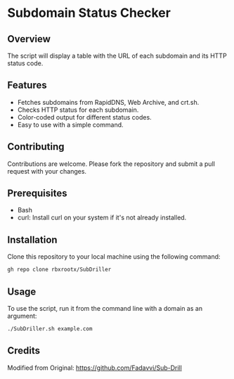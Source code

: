 # Subdomain Status Checker


## Overview
The script will display a table with the URL of each subdomain and its HTTP status code.

## Features
- Fetches subdomains from RapidDNS, Web Archive, and crt.sh.
- Checks HTTP status for each subdomain.
- Color-coded output for different status codes.
- Easy to use with a simple command.

## Contributing
Contributions are welcome. Please fork the repository and submit a pull request with your changes.

## Prerequisites
- Bash
- curl: Install curl on your system if it's not already installed.

## Installation
Clone this repository to your local machine using the following command:
```bash
gh repo clone rbxrootx/SubDriller
```
## Usage
To use the script, run it from the command line with a domain as an argument:

```bash
./SubDriller.sh example.com
```

## Credits
Modified from Original: https://github.com/Fadavvi/Sub-Drill
